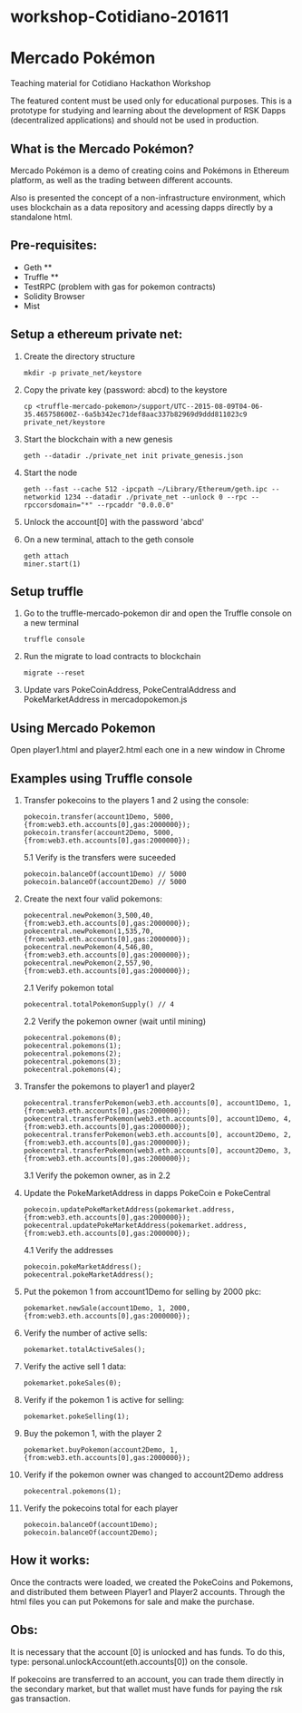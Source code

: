 # workshop-Cotidiano-201611
# Mercado Pokémon

Teaching material for Cotidiano Hackathon Workshop

The featured content must be used only for educational purposes.
This is a prototype for studying and learning about the development of RSK Dapps (decentralized applications) and should not be used in production.

## What is the Mercado Pokémon?
Mercado Pokémon is a demo of creating coins and Pokémons in Ethereum platform, as well as the trading between different accounts.

Also is presented the concept of a non-infrastructure environment, which uses blockchain as a data repository and acessing dapps directly by a standalone html.

## Pre-requisites:
- Geth **
- Truffle **
- TestRPC (problem with gas for pokemon contracts)
- Solidity Browser
- Mist

## Setup a ethereum private net:

1. Create the directory structure
    ```
    mkdir -p private_net/keystore
    ```

2. Copy the private key (password: abcd) to the keystore
    ```
    cp <truffle-mercado-pokemon>/support/UTC--2015-08-09T04-06-35.465758600Z--6a5b342ec71def8aac337b82969d9ddd811023c9 private_net/keystore
    ```

3. Start the blockchain with a new genesis
    ```
    geth --datadir ./private_net init private_genesis.json
    ```

4. Start the node
    ```
    geth --fast --cache 512 -ipcpath ~/Library/Ethereum/geth.ipc --networkid 1234 --datadir ./private_net --unlock 0 --rpc --rpccorsdomain="*" --rpcaddr "0.0.0.0"
    ```
5. Unlock the account[0] with the password 'abcd'

6. On a new terminal, attach to the geth console
    ```
    geth attach
    miner.start(1)
    ```

## Setup truffle
1. Go to the truffle-mercado-pokemon dir and open the Truffle console on a new terminal
    ```
    truffle console
    ```

2. Run the migrate to load contracts to blockchain
    ```
    migrate --reset
    ```

3. Update vars PokeCoinAddress, PokeCentralAddress and PokeMarketAddress in mercadopokemon.js

## Using Mercado Pokemon

Open player1.html and player2.html each one in a new window in Chrome

## Examples using Truffle console

1. Transfer pokecoins to the players 1 and 2 using the console:
    ```
    pokecoin.transfer(account1Demo, 5000, {from:web3.eth.accounts[0],gas:2000000});
    pokecoin.transfer(account2Demo, 5000, {from:web3.eth.accounts[0],gas:2000000});
    ```

    5.1 Verify is the transfers were suceeded
    ```
    pokecoin.balanceOf(account1Demo) // 5000
    pokecoin.balanceOf(account2Demo) // 5000
    ```


2. Create the next four valid pokemons:
    ```
    pokecentral.newPokemon(3,500,40, {from:web3.eth.accounts[0],gas:2000000});
    pokecentral.newPokemon(1,535,70, {from:web3.eth.accounts[0],gas:2000000});
    pokecentral.newPokemon(4,546,80, {from:web3.eth.accounts[0],gas:2000000});
    pokecentral.newPokemon(2,557,90, {from:web3.eth.accounts[0],gas:2000000});
    ```

    2.1 Verify pokemon total
    ```
    pokecentral.totalPokemonSupply() // 4
    ```

    2.2 Verify the pokemon owner (wait until mining)
    ```
    pokecentral.pokemons(0);
    pokecentral.pokemons(1);
    pokecentral.pokemons(2);
    pokecentral.pokemons(3);
    pokecentral.pokemons(4);
    ```

3. Transfer the pokemons to player1 and player2
    ```
    pokecentral.transferPokemon(web3.eth.accounts[0], account1Demo, 1,{from:web3.eth.accounts[0],gas:2000000});
    pokecentral.transferPokemon(web3.eth.accounts[0], account1Demo, 4,{from:web3.eth.accounts[0],gas:2000000});
    pokecentral.transferPokemon(web3.eth.accounts[0], account2Demo, 2,{from:web3.eth.accounts[0],gas:2000000});
    pokecentral.transferPokemon(web3.eth.accounts[0], account2Demo, 3,{from:web3.eth.accounts[0],gas:2000000});
    ```

    3.1 Verify the pokemon owner, as in 2.2

4. Update the PokeMarketAddress in dapps PokeCoin e PokeCentral
    ```
    pokecoin.updatePokeMarketAddress(pokemarket.address, {from:web3.eth.accounts[0],gas:2000000});
    pokecentral.updatePokeMarketAddress(pokemarket.address, {from:web3.eth.accounts[0],gas:2000000});
    ```

    4.1 Verify the addresses
    ```
    pokecoin.pokeMarketAddress();
    pokecentral.pokeMarketAddress();
    ```

5. Put the pokemon 1 from account1Demo for selling by 2000 pkc:
    ```
    pokemarket.newSale(account1Demo, 1, 2000, {from:web3.eth.accounts[0],gas:2000000});
    ```

6. Verify the number of active sells:
    ```
    pokemarket.totalActiveSales();
    ```

7. Verify the active sell 1 data:
    ```
    pokemarket.pokeSales(0);
    ```

8. Verify if the pokemon 1 is active for selling:
    ```
    pokemarket.pokeSelling(1);
    ```

9. Buy the pokemon 1, with the player 2
    ```
    pokemarket.buyPokemon(account2Demo, 1, {from:web3.eth.accounts[0],gas:2000000});
    ```

10. Verify if the pokemon owner was changed to account2Demo address
    ```
    pokecentral.pokemons(1);
    ```

11. Verify the pokecoins total for each player
    ```
    pokecoin.balanceOf(account1Demo);
    pokecoin.balanceOf(account2Demo);
    ```



## How it works:

Once the contracts were loaded, we created the PokeCoins and Pokemons, and distributed them between Player1 and Player2 accounts.
Through the html files you can put Pokemons for sale and make the purchase.

## Obs:
It is necessary that the account [0] is unlocked and has funds. To do this, type: personal.unlockAccount(eth.accounts[0]) on the console.

If pokecoins are transferred to an account, you can trade them directly in the secondary market, but that wallet must have funds for paying the rsk gas transaction.
